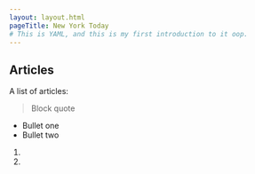 ```yaml
---
layout: layout.html
pageTitle: New York Today
# This is YAML, and this is my first introduction to it oop.
---
```


## Articles

A list of articles:

> Block quote

- Bullet one
- Bullet two

1.
1.